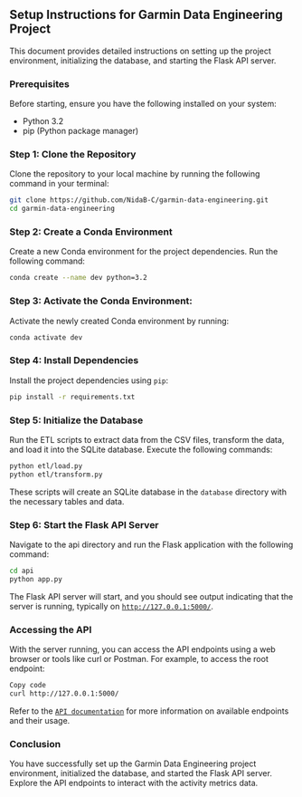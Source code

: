 ## Setup Instructions for Garmin Data Engineering Project

This document provides detailed instructions on setting up the project environment, initializing the database, and starting the Flask API server.

### Prerequisites

Before starting, ensure you have the following installed on your system:
- Python 3.2
- pip (Python package manager)

### Step 1: Clone the Repository

Clone the repository to your local machine by running the following command in your terminal:

```bash
git clone https://github.com/NidaB-C/garmin-data-engineering.git
cd garmin-data-engineering
```

### Step 2: Create a Conda Environment 

Create a new Conda environment for the project dependencies. Run the following command:

```bash
conda create --name dev python=3.2
```
### Step 3: Activate the Conda Environment:

Activate the newly created Conda environment by running:

```bash
conda activate dev
```

### Step 4: Install Dependencies

Install the project dependencies using `pip`:

```bash
pip install -r requirements.txt
```

### Step 5: Initialize the Database 

Run the ETL scripts to extract data from the CSV files, transform the data, and load it into the SQLite database. Execute the following commands:

```bash
python etl/load.py
python etl/transform.py
```
These scripts will create an SQLite database in the `database` directory with the necessary tables and data.

### Step 6: Start the Flask API Server 

Navigate to the api directory and run the Flask application with the following command:

```bash
cd api
python app.py
```
The Flask API server will start, and you should see output indicating that the server is running, typically on [`http://127.0.0.1:5000/`](http://127.0.0.1:5000/).

### Accessing the API

With the server running, you can access the API endpoints using a web browser or tools like curl or Postman. For example, to access the root endpoint:

```bash
Copy code
curl http://127.0.0.1:5000/
```
Refer to the [`API documentation`](docs/api_usage.md) for more information on available endpoints and their usage.

### Conclusion
You have successfully set up the Garmin Data Engineering project environment, initialized the database, and started the Flask API server. Explore the API endpoints to interact with the activity metrics data.